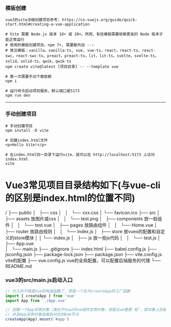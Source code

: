 ### 模板创建
~~~shell
vue3的vite详细创建项目参考: https://cn.vuejs.org/guide/quick-start.html#creating-a-vue-application

# Vite 需要 Node.js 版本 18+ 或 20+。然而，有些模板需要依赖更高的 Node 版本才能正常运行
# 使用的模板创建项目，npm 7+, 需要额外加 --:
# 常见模板：vanilla，vanilla-ts, vue, vue-ts，react，react-ts，react-swc，react-swc-ts，preact，preact-ts，lit，lit-ts，svelte，svelte-ts，solid，solid-ts，qwik，qwik-ts
npm create vite@latest [项目目录] -- --template vue

# 第一次需要手动下载依赖
npm i

# 运行命令启动项目服务，默认端口是5173
npm run dev
~~~
---

### 手动创建项目
~~~shell
# 手动创建项目
npm install -D vite

# 创建index.html文件
<p>Hello Vite!</p>

# 在index.html同一目录下运行vite，就可以在 http://localhost:5173 上访问 index.html
vite
~~~

# Vue3常见项目目录结构如下(与vue-cli的区别是index.html的位置不同)
/
├── public
│   ├── css
│   │   └── xxx.css
│   └── favicon.ico
├── src
│   ├── assets        放图片或css
│   │   └── test.png
│   ├── components    放一般组件
│   │   └── test.vue
│   ├── pages         放路由组件
│   │   └── Home.vue 
│   ├── router        放路由规则
│   │   └── index.js
│   ├── store         放vuex的配置和自定义的store模块
│   │   └── index.js
│   ├── js            放一些js代码
│   │   └── test.js
│   ├── App.vue       
│   └── main.js
├── .gitignore
├── index.html
├── babel.config.js
├── jsconfig.json
├── package-lock.json
├── package.json
├── vite.config.js    vite的配置
├── vue.config.js     vue的全局配置，可以配置后端服务的代理
└── README.md

### vue3的src/main.js启动入口
~~~js
// 引入的不再是Vue的构造函数了，而是一个名为createApp的工厂函数
import { createApp } from 'vue'
import App from './App.vue'

// 创建一个App实例对象（类似于Vue2的vm组件实例对象，但是比vm要更'轻'，即对象上的属性和方法要少一些）
// 并且App实例对象挂载到对应的Dom节点
createApp(App).mount('#app')
~~~




